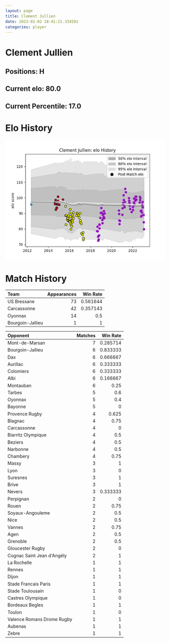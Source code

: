 ```yaml
---  
layout: page  
title: Clement Jullien  
date: 2023-02-02 18:41:21.334591  
categories: player  
---
```

# Clement Jullien

## Positions: H

## Current elo: 80.0

## Current Percentile: 17.0

# Elo History


![elo history](history_ClementJullien.png)
# Match History


| Team             |   Appearances |   Win Rate |
|:-----------------|--------------:|-----------:|
| US Bressane      |            73 |   0.561644 |
| Carcassonne      |            42 |   0.357143 |
| Oyonnax          |            14 |   0.5      |
| Bourgoin-Jallieu |             1 |   1        |

| Opponent                   |   Matches |   Win Rate |
|:---------------------------|----------:|-----------:|
| Mont-de-Marsan             |         7 |   0.285714 |
| Bourgoin-Jallieu           |         6 |   0.833333 |
| Dax                        |         6 |   0.666667 |
| Aurillac                   |         6 |   0.333333 |
| Colomiers                  |         6 |   0.333333 |
| Albi                       |         6 |   0.166667 |
| Montauban                  |         6 |   0.25     |
| Tarbes                     |         5 |   0.6      |
| Oyonnax                    |         5 |   0.4      |
| Bayonne                    |         5 |   0        |
| Provence Rugby             |         4 |   0.625    |
| Blagnac                    |         4 |   0.75     |
| Carcassonne                |         4 |   0        |
| Biarritz Olympique         |         4 |   0.5      |
| Beziers                    |         4 |   0.5      |
| Narbonne                   |         4 |   0.5      |
| Chambery                   |         4 |   0.75     |
| Massy                      |         3 |   1        |
| Lyon                       |         3 |   0        |
| Suresnes                   |         3 |   1        |
| Brive                      |         3 |   1        |
| Nevers                     |         3 |   0.333333 |
| Perpignan                  |         2 |   0        |
| Rouen                      |         2 |   0.75     |
| Soyaux-Angouleme           |         2 |   0.5      |
| Nice                       |         2 |   0.5      |
| Vannes                     |         2 |   0.75     |
| Agen                       |         2 |   0.5      |
| Grenoble                   |         2 |   0.5      |
| Gloucester Rugby           |         2 |   0        |
| Cognac Saint Jean d'Angély |         2 |   1        |
| La Rochelle                |         1 |   1        |
| Rennes                     |         1 |   1        |
| Dijon                      |         1 |   1        |
| Stade Francais Paris       |         1 |   1        |
| Stade Toulousain           |         1 |   0        |
| Castres Olympique          |         1 |   0        |
| Bordeaux Begles            |         1 |   1        |
| Toulon                     |         1 |   0        |
| Valence Romans Drome Rugby |         1 |   1        |
| Aubenas                    |         1 |   1        |
| Zebre                      |         1 |   1        |